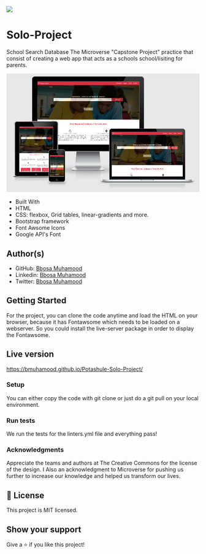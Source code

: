 ![](https://img.shields.io/badge/Microverse-blueviolet)

# Solo-Project

School Search Database
The Microverse "Capstone Project" practice that consist of creating a web app that acts as a schools school/lisiting for parents. 

![screenshot](./images/Screenshot.png)

- Built With
- HTML
- CSS: flexbox, Grid tables, linear-gradients and more.
- Bootstrap framework
- Font Awsome Icons
- Google API's Font

## Author(s)
- GitHub: [Bbosa Muhamood](https://github.com/bmuhamood)
- Linkedin: [Bbosa Muhamood](https://www.linkedin.com/in/bbosa-muhamood-06845576)
- Twitter: [Bbosa Muhamood](https://twitter.com/croixtechfirm)

## Getting Started
For the project, you can clone the code anytime and load the HTML on your browser, because it has Fontawsome which needs to be loaded on a webserver. So you could install the live-server package in order to display the Fontawsome.

## Live version
https://bmuhamood.github.io/Potashule-Solo-Project/


### Setup
You can either copy the code with git clone or just do a git pull on your local environment.

### Run tests
We run the tests for the linters.yml file and everything pass!


### Acknowledgments
Appreciate the teams and authors at The Creative Commons for the license of the design. I Also an acknowledgment to Microverse for pushing us further to increase our knowledge and helped us transform our lives. 

## 📝 License
This project is MIT licensed.


## Show your support
Give a ⭐️ if you like this project!
